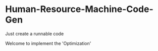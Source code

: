 # Human-Resource-Machine-Code-Gen
Just create a runnable code

Welcome to implement the 'Optimization'
